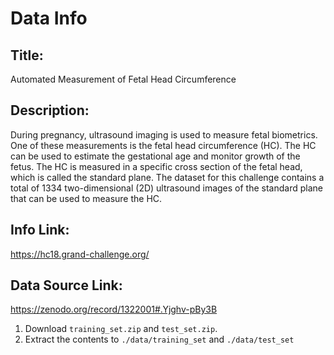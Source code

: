 # Data Info

## Title:

Automated Measurement of Fetal Head Circumference

## Description:

During pregnancy, ultrasound imaging is used to measure fetal biometrics. One of these measurements is the fetal head circumference (HC). The HC can be used to estimate the gestational age and monitor growth of the fetus. The HC is measured in a specific cross section of the fetal head, which is called the standard plane. The dataset for this challenge contains a total of 1334 two-dimensional (2D) ultrasound images of the standard plane that can be used to measure the HC.

## Info Link:

https://hc18.grand-challenge.org/

## Data Source Link:

https://zenodo.org/record/1322001#.Yjghv-pBy3B

1. Download `training_set.zip` and `test_set.zip`.
2. Extract the contents to `./data/training_set` and `./data/test_set`
